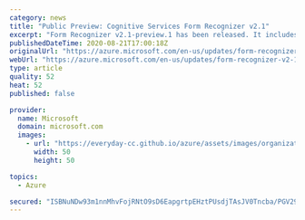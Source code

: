 ```yaml
---
category: news
title: "Public Preview: Cognitive Services Form Recognizer v2.1"
excerpt: "Form Recognizer v2.1-preview.1 has been released. It includes support for new languages, checkbox/selection marks, and the submit multiple form types to a single model Id."
publishedDateTime: 2020-08-21T17:00:18Z
originalUrl: "https://azure.microsoft.com/en-us/updates/form-recognizer-v2-1/"
webUrl: "https://azure.microsoft.com/en-us/updates/form-recognizer-v2-1/"
type: article
quality: 52
heat: 52
published: false

provider:
  name: Microsoft
  domain: microsoft.com
  images:
    - url: "https://everyday-cc.github.io/azure/assets/images/organizations/microsoft.com-50x50.jpg"
      width: 50
      height: 50

topics:
  - Azure

secured: "ISBNuNDw93m1nnMhvFojRNtO9sD6EapgrtpEHztPUsdjTAsJV0Tncba/PGV292VPLTrTMR2Eq9NG7lJ4F2f0NSKrkVdIqfUj+bJ7ktGiFxO2KLlIALlABAwJFQP501PdbLB2ywfLVa7YxqpPlc0KJ7L+v71064bZ0UuOPcXRB+nPoYzla9AOdxQbH1Tvc5+dJ/eGwQu1n1cxzbYPNRmQCKAMNh0y9Y6ht4YNEEgNTlhoI1g7dl9n4DBhtm0kLqQqVKjrBxZiBTyM77AKkTUbO+Tq88/1HpEHbpbT6CM2Xs0+4KvMlcCp8Cb8sLumr6AEmmfGtLYi6iEu6C/Of7vuqQ==;WbeDDAp8qLE1Ap6AziDRsQ=="
---
```


